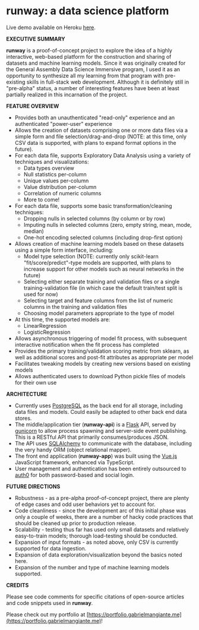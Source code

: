 # runway: a data science platform

Live demo available on Heroku [here](https://runway-demo-app.herokuapp.com/).

**EXECUTIVE SUMMARY**

**runway** is a proof-of-concept project to explore the
idea of a highly interactive, web-based platform for
the construction and sharing of datasets and machine
learning models. Since it was originally created for the General Assembly Data Science Immersive program, I used it as an opportunity to synthesize all my learning from that program with pre-existing skills in full-stack web development. Although it is definitely still in
"pre-alpha" status, a number of interesting features have been at least partially realized in this incarnation of the project.

**FEATURE OVERVIEW**

- Provides both an unauthenticated "read-only" experience and an authenticated "power-user" experience
- Allows the creation of datasets comprising one or more data files via a simple form and file selection/drag-and-drop (NOTE: at this time, only CSV data is supported, with plans to expand format options in the future).
- For each data file, supports Exploratory Data Analysis using a variety of techniques and visualizations:
  - Data types overview
  - Null statistics per-column
  - Unique values per-column
  - Value distribution per-column
  - Correlation of numeric columns
  - More to come!
- For each data file, supports some basic transformation/cleaning techniques:
  - Dropping nulls in selected columns (by column or by row)
  - Imputing nulls in selected columns (zero, empty string, mean, mode, median)
  - One-hot encoding selected columns (including drop-first option)
- Allows creation of machine learning models based on these datasets using a simple form interface, including:
  - Model type selection (NOTE: currently only scikit-learn "fit/score/predict"-type models are supported, with plans to increase support for other models such as neural networks in the future)
  - Selecting either separate training and validation files or a single training-validation file (in which case the default train/test split is used for now)
  - Selecting target and feature columns from the list of numeric columns in the training and validation files
  - Choosing model parameters appropriate to the type of model
- At this time, the supported models are:
  - LinearRegression
  - LogisticRegression
- Allows asynchronous triggering of model fit process, with subsequent interactive notification when the fit process has completed
- Provides the primary training/validation scoring metric from sklearn, as well as additional scores and post-fit attributes as appropriate per model
- Facilitates tweaking models by creating new versions based on existing models
- Allows authenticated users to download Python pickle files of models for their own use

**ARCHITECTURE**
- Currently uses [PostgreSQL](https://www.postgresql.org/) as the back end for all storage, including data files and models. Could easily be adapted to other back end data stores.
- The middle/application tier (**runway-api**) is a [Flask](https://flask.palletsprojects.com/en/2.2.x/) API, served by [gunicorn](https://gunicorn.org/) to allow process spawning and server-side event publishing. This is a RESTful API that primarily consumes/produces JSON.
- The API uses [SQLAlchemy](https://www.sqlalchemy.org/) to communicate with the database, including the very handy ORM (object relational mapper).
- The front end application (**runway-app**) was built using the [Vue.js](https://vuejs.org/) JavaScript framework, enhanced via TypeScript.
- User management and authentication has been entirely outsourced to [auth0](https://auth0.com/) for both password-based and social login.

**FUTURE DIRECTIONS**
- Robustness - as a pre-alpha proof-of-concept project, there are plenty of edge cases and odd user behaviors yet to account for.
- Code cleanliness - since the development arc of this initial phase was only a couple of weeks, there are a number of hacky code practices that should be cleaned up prior to production release.
- Scalability - testing thus far has used only small datasets and relatively easy-to-train models; thorough load-testing should be conducted.
- Expansion of input formats - as noted above, only CSV is currently supported for data ingestion.
- Expansion of data exploration/visualization beyond the basics noted here.
- Expansion of the number and type of machine learning models supported.

**CREDITS**

Please see code comments for specific citations of open-source articles and code snippets used in **runway**.


Please check out my portfolio at [https://portfolio.gabrielmangiante.me](https://portfolio.gabrielmangiante.me)!